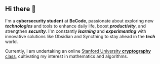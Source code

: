 ## Hi there 👋

I'm a **cybersecurity student** at **BeCode**, passionate about exploring new **_technologies_** and tools to enhance daily life, boost **_productivity_**, and strengthen **_security_**. I'm constantly **_learning_** and **_experimenting_** with innovative solutions like Obsidian and Syncthing to stay ahead in the **_tech_** world. 

Currently, I am undertaking an online [Stanford University **cryptography** class](https://www.coursera.org/learn/crypto/home), cultivating my interest in mathematics and algorithms.

<!--
**Trogloduck/Trogloduck** is a ✨ _special_ ✨ repository because its `README.md` (this file) appears on your GitHub profile.

-->
